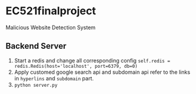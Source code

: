 # EC521finalproject
Malicious Website Detection System

## Backend Server
1. Start a redis and change all corresponding config `self.redis = redis.Redis(host='localhost', port=6379, db=0)`
2. Apply customed google search api and subdomain api refer to the links in `hyperlins` and `subdomain` part.
3. `python server.py`
